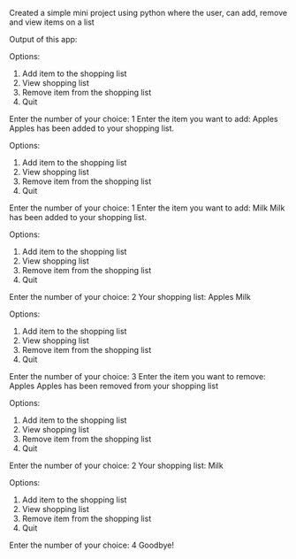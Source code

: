 Created a simple mini project using python where the user, can add, remove and view items on a list 


Output of this app:


Options:
1. Add item to the shopping list
2. View shopping list
3. Remove item from the shopping list
4. Quit

Enter the number of your choice: 1
Enter the item you want to add: Apples
Apples has been added to your shopping list.

Options:
1. Add item to the shopping list
2. View shopping list
3. Remove item from the shopping list
4. Quit

Enter the number of your choice: 1
Enter the item you want to add: Milk
Milk has been added to your shopping list.

Options:
1. Add item to the shopping list
2. View shopping list
3. Remove item from the shopping list
4. Quit

Enter the number of your choice: 2
Your shopping list:
Apples
Milk

Options:
1. Add item to the shopping list
2. View shopping list
3. Remove item from the shopping list
4. Quit

Enter the number of your choice: 3
Enter the item you want to remove: Apples
Apples has been removed from your shopping list

Options:
1. Add item to the shopping list
2. View shopping list
3. Remove item from the shopping list
4. Quit

Enter the number of your choice: 2
Your shopping list:
Milk

Options:
1. Add item to the shopping list
2. View shopping list
3. Remove item from the shopping list
4. Quit

Enter the number of your choice: 4
Goodbye!